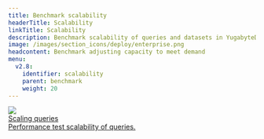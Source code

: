 ```yaml
---
title: Benchmark scalability
headerTitle: Scalability
linkTitle: Scalability
description: Benchmark scalability of queries and datasets in YugabyteDB.
image: /images/section_icons/deploy/enterprise.png
headcontent: Benchmark adjusting capacity to meet demand
menu:
  v2.8:
    identifier: scalability
    parent: benchmark
    weight: 20
---
```


<div class="row">

  <div class="col-12 col-md-6 col-lg-12 col-xl-6">
      <a class="section-link icon-offset" href="scaling-queries-ysql/">
          <div class="head">
              <img class="icon" src="/images/section_icons/explore/high_performance.png" aria-hidden="true" />
              <div class="title">Scaling queries</div>
          </div>
          <div class="body">
              Performance test scalability of queries.
          </div>
      </a>
  </div>

</div>
